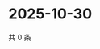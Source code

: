 # 2025-10-30

共 0 条

<!-- BEGIN ZHIHUVIDEO -->
<!-- 最后更新时间 Thu Oct 30 2025 11:38:40 GMT+0800 (China Standard Time) -->

<!-- END ZHIHUVIDEO -->
